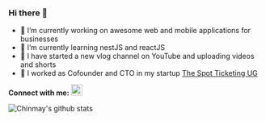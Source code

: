 ### Hi there 👋

- 🔭 I’m currently working on awesome web and mobile applications for businesses
- 🌱 I’m currently learning nestJS and reactJS
- 👯 I have started a new vlog channel on YouTube and uploading videos and shorts
- 🤔 I worked as Cofounder and CTO in my startup [The Spot Ticketing UG](http://corporate.the-spot.online/)


**Connect with me:**
[<img alt="Chinmay Pingale | LinkedIn" width="22px" src="https://img.icons8.com/color/22/000000/linkedin.png" />][linkedin]

![Chinmay's github stats](https://github-readme-stats.vercel.app/api?username=Chinmay-92&show_icons=true&theme=radical)


[linkedin]: https://www.linkedin.com/in/cppingale/
